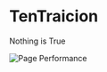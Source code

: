 # TenTraicion

Nothing is True

![Page Performance](https://pagespeed-insights.herokuapp.com/?url=https://tentraicion.github.io&theme=dark)
